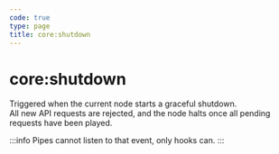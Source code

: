 ```yaml
---
code: true
type: page
title: core:shutdown
---
```


# core:shutdown

Triggered when the current node starts a graceful shutdown.  
All new API requests are rejected, and the node halts once all pending requests have been played.

:::info
Pipes cannot listen to that event, only hooks can.
:::
